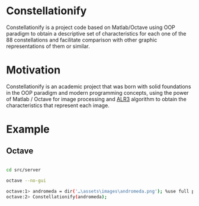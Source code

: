 # Constellationify
Constellationify is a project code based on Matlab/Octave using OOP paradigm to obtain a descriptive set of characteristics for each one of the 88 constellations and facilitate comparison with other graphic representations of them or similar.

# Motivation
Constellationify is an academic project that was born with solid foundations in the OOP paradigm and modern programming concepts, using the power of Matlab / Octave for image processing and [ALR3](https://www.researchgate.net/publication/328049660_Zernike_Moments_vs_ALR3_Applied_to_Similarity_Searching_of_Cattle_Brands) algorithm to obtain the characteristics that represent each image.

# Example
## Octave

```bash

cd src/server

octave --no-gui

octave:1> andromeda = dir('…\assets\images\andromeda.png'); %use full path
octave:2> Constellationify(andromeda);

```
